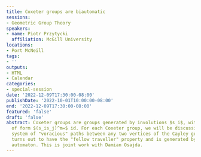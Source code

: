 ```yaml
---
title: Coxeter groups are biautomatic
sessions:
- Geometric Group Theory
speakers:
- name: Piotr Przytycki
  affiliation: McGill University
locations:
- Port McNeill
tags:
- ''
outputs:
- HTML
- Calendar
categories:
- special-session
date: '2022-12-09T17:30:00-08:00'
publishDate: '2022-10-01T10:00:00-08:00'
end: '2022-12-09T17:30:00-08:00'
featured: 'false'
draft: 'false'
abstract: Coxeter groups are groups generated by involutions $s_i$, with the relations
  of form $(s_is_j)^m=$ id. For each Coxeter group, we will be discussing a particular
  system of "voracious" paths between any two vertices of the Cayley graph. This system
  turns out to have the "fellow traveller" property and is generated by a finite state
  automaton. This is joint work with Damian Osajda.
---
```

